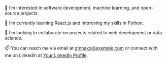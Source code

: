 👀 I’m interested in software development, machine learning, and open-source projects.

🌱 I’m currently learning React.js and improving my skills in Python.

💞️ I’m looking to collaborate on projects related to web development or data science.

📫 You can reach me via email at gmhaxx@example.com or connect with me on LinkedIn at [Your LinkedIn Profile](https://www.linkedin.com/in/gm-hax-8419a4293/).

<!---
Gmhaxx/Gmhaxx is a ✨ special ✨ repository because its `README.md` (this file) appears on your GitHub profile.
You can click the Preview link to take a look at your changes.
--->

